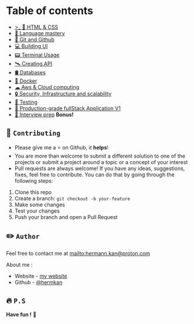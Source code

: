 # Table of contents

- [>\_ 🎨 HTML & CSS](https://github.com/hermkan/code-journey-notes/tree/main/notes/01-HTML-CSS)
- [🥋 Language mastery](https://github.com/hermkan/code-journey-notes/tree/main/notes/02-language-mastery)
- [🌿 Git and Github](https://github.com/hermkan/code-journey-notes/tree/main/notes/03-git-github)
- [💻 Building UI](https://github.com/hermkan/code-journey-notes/tree/main/notes/04-building-UI)
- [📟 Terminal Usage](https://github.com/hermkan/code-journey-notes/blob/main/docs/5-terminal-usage.md)
- [🛰️ Creating API](https://github.com/hermkan/code-journey-notes/blob/main/docs/6-creating-api.md)
- [🛢️ Databases](https://github.com/hermkan/code-journey-notes/blob/main/docs/7-databases.md)
- [🐬 Docker](https://github.com/hermkan/code-journey-notes/blob/main/docs/8-docker.md)
- [☁ Aws & Cloud computing](https://github.com/hermkan/code-journey-notes/blob/main/docs/9-cloud-computing.md)
- [🔒 Security, Infrastructure and scalability](https://github.com/hermkan/code-journey-notes/blob/main/docs/10-security-infra-scalability.md)
- [🧪 Testing](https://github.com/hermkan/code-journey-notes/blob/main/docs/11-testing.md)
- [🏢 Production-grade fullStack Application V1](https://github.com/hermkan/code-journey-notes/blob/main/docs/12-production-grade-app.md)
- [🎤 Interview prep](https://github.com/hermkan/code-journey-notes/blob/main/docs/13-interview-prep.md) **Bonus!**

## 🍺 `Contributing`

- Please give me a :star: on Github, it **helps**!
- You are more than welcome to submit a different solution to one of the projects or submit a project around a topic or a concept of your interest
- Pull requests are always welcome! If you have any ideas, suggestions, fixes, feel free to contribute. You can do that by going through the following steps:

1. Clone this repo
2. Create a branch: `git checkout -b your-feature`
3. Make some changes
4. Test your changes
5. Push your branch and open a Pull Request

## ✏️ `Author`

Feel free to contact me at <mailto:hermann.kan@proton.com>

About me :

- Website - [my website](https://www.hkf.com)
- Github - [@hermkan](https://github.com/hermkan)

## 🔥 `P.S`

**Have fun !** 🚀
